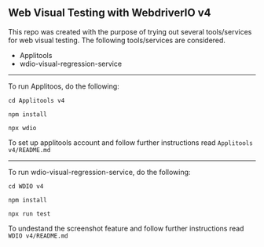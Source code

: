 Web Visual Testing with WebdriverIO v4
-------------------------------------------------------------------------------------------------------------------------------
This repo was created with the purpose of trying out several tools/services for web visual testing. The following tools/services are considered.

- Applitools
- wdio-visual-regression-service
-------------------------------------------------------------------------------------------------------------------------------

To run Applitoos, do the following:

 `cd Applitools v4`
 
 `npm install`
 
 `npx wdio`

To set up applitools account and follow further instructions read `Applitools v4/README.md`

-------------------------------------------------------------------------------------------------------------------------------

To run wdio-visual-regression-service, do the following:

 `cd WDIO v4`
 
 `npm install`
 
 `npx run test`
 
 
 To undestand the screenshot feature and follow further instructions read `WDIO v4/README.md`
